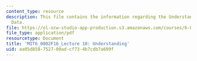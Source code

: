 ```yaml
---
content_type: resource
description: This file contains the information regarding the Understanding Experimental
  Data.
file: https://ol-ocw-studio-app-production.s3.amazonaws.com/courses/6-0002-introduction-to-computational-thinking-and-data-science-fall-2016/aa05d858752700adcf734b7cdb7a699f_MIT6_0002F16_lec10.pdf
file_type: application/pdf
resourcetype: Document
title: 'MIT6_0002F16_Lecture 10: Understanding'
uid: aa05d858-7527-00ad-cf73-4b7cdb7a699f
---
```

